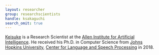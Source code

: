 ```yaml
---
layout: researcher
group: researchscientists
handle: ksakaguchi
search_omit: true
---
```

 [Keisuke](http://cs.jhu.edu/~keisuke) is a Research Scientist at the [Allen Institute for Artificial Intelligence](https://allenai.org). He received his Ph.D. in Computer Science from [Johns Hopkins University](https://www.jhu.edu), [Center for Language and Speech Processing](https://www.clsp.jhu.edu) in 2018.

